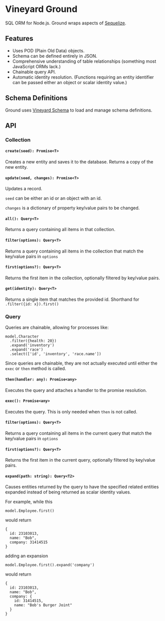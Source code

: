 # Vineyard Ground

SQL ORM for Node.js.  Ground wraps aspects of [Sequelize](https://github.com/sequelize/sequelize).

## Features

* Uses POD (Plain Old Data) objects.
* Schema can be defined entirely in JSON.
* Comprehensive understanding of table relationships (something most JavaScript ORMs lack.)
* Chainable query API.
* Automatic identity resolution.  (Functions requiring an entity identifier can be passed either an object or scalar identity value.)

## Schema Definitions

Ground uses [Vineyard Schema](https://github.com/vineyard-bloom/vineyard-schema) to load and manage schema definitions.

## API

### Collection

#### `create(seed): Promise<T>`
    
Creates a new entity and saves it to the database.  Returns a copy of the new entity.

#### `update(seed, changes): Promise<T>`

Updates a record.  

`seed` can be either an id or an object with an id.

`changes` is a dictionary of property key/value pairs to be changed.

#### `all(): Query<T>`

Returns a query containing all items in that collection.

#### `filter(options): Query<T>`

Returns a query containing all items in the collection that match the key/value pairs in `options`

#### `first(options?): Query<T>`

Returns the first item in the collection, optionally filtered by key/value pairs.

#### `get(identity): Query<T>`

Returns a single item that matches the provided id.  Shorthand for `.filter({id: x}).first()`

### Query

Queries are chainable, allowing for processes like:

    model.Character
      .filter({health: 20})
      .expand('inventory')
      .expand('race')
      .select(['id', 'inventory', 'race.name'])

Since queries are chainable, they are not actually executed until either the `exec` or `then` method is called.

#### `then(handler: any): Promise<any>`

Executes the query and attaches a handler to the promise resolution.

#### `exec(): Promise<any>`

Executes the query.  This is only needed when `then` is not called.

#### `filter(options): Query<T>`

Returns a query containing all items in the current query that match the key/value pairs in `options`

#### `first(options?): Query<T>`

Returns the first item in the current query, optionally filtered by key/value pairs.

#### `expand(path: string): Query<T2>`

Causes entities returned by the query to have the specified related entities expanded instead of being returned as scalar identity values.

For example, while this

    model.Employee.first()
    
would return

    {
      id: 23103013,
      name: "Bob",
      company: 31414515
    }

adding an expansion

    model.Employee.first().expand('company')

would return

    {
      id: 23103013,
      name: "Bob",
      company: {
        id: 31414515,
        name: "Bob's Burger Joint"
      }
    }